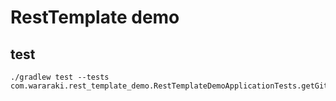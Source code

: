# RestTemplate demo

## test

```shell
./gradlew test --tests com.wararaki.rest_template_demo.RestTemplateDemoApplicationTests.getGithubAccount 
```
